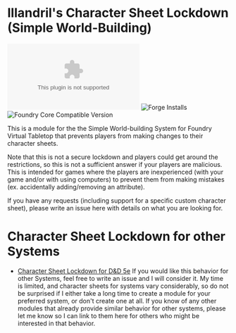 # Illandril's Character Sheet Lockdown (Simple World-Building)
![Latest Release Download Count](https://img.shields.io/github/downloads/illandril/FoundryVTT-sheet-lockdown-worldbuilding/latest/module.zip?color=4b0000&label=Downloads)
![Forge Installs](https://img.shields.io/badge/dynamic/json?color=4b0000&label=Forge%20Installs&query=package.installs&url=http%3A%2F%2Fforge-vtt.com%2Fapi%2Fbazaar%2Fpackage%2Fillandril-sheet-lockdown-worldbuilding&suffix=%25)
![Foundry Core Compatible Version](https://img.shields.io/badge/dynamic/json?color=4b0000&label=Foundry%20Version&query=$.compatibleCoreVersion&url=https%3A%2F%2Fgithub.com%2Fillandril%2FFoundryVTT-sheet-lockdown-worldbuilding%2Freleases%2Flatest%2Fdownload%2Fmodule.json)

This is a module for the the Simple World-building System for Foundry Virtual Tabletop that prevents players from making changes to their character sheets.

Note that this is not a secure lockdown and players could get around the restrictions, so this is not a sufficient answer if your players are malicious. This is intended for games where the players are inexperienced (with your game and/or with using computers) to prevent them from making mistakes (ex. accidentally adding/removing an attribute).

If you have any requests (including support for a specific custom character sheet), please write an issue here with details on what you are looking for.

# Character Sheet Lockdown for other Systems
* [Character Sheet Lockdown for D&D 5e](https://github.com/illandril/FoundryVTT-sheet5e-lockdown)
If you would like this behavior for other Systems, feel free to write an issue and I will consider it. My time is limited, and character sheets for systems vary considerably, so do not be surprised if I either take a long time to create a module for your preferred system, or don't create one at all. If you know of any other modules that already provide similar behavior for other systems, please let me know so I can link to them here for others who might be interested in that behavior.
